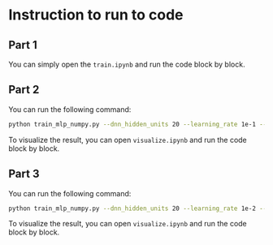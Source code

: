 # Instruction to run to code

## Part 1

You can simply open the `train.ipynb` and run the code block by block.



## Part 2

You can run the following command:

```bash
python train_mlp_numpy.py --dnn_hidden_units 20 --learning_rate 1e-1 --max_steps 1500 --eval_freq 10 --mode BGD
```

To visualize the result, you can open `visualize.ipynb` and run the code block by block.



## Part 3

You can run the following command:

```bash
python train_mlp_numpy.py --dnn_hidden_units 20 --learning_rate 1e-2 --max_steps 1500 --eval_freq 1 --mode SGD
```

To visualize the result, you can open `visualize.ipynb` and run the code block by block.